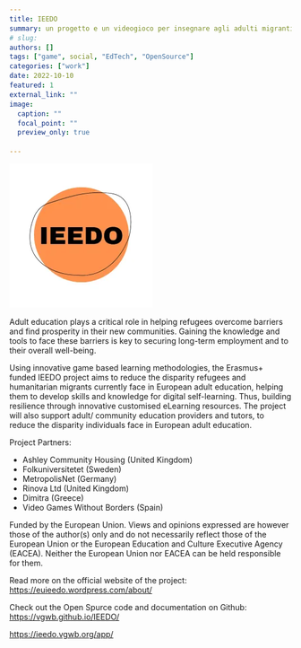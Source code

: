 ```yaml
---
title: IEEDO
summary: un progetto e un videogioco per insegnare agli adulti migranti in europa ad imparare ad imparare
# slug: 
authors: []
tags: ["game", social, "EdTech", "OpenSource"]
categories: ["work"]
date: 2022-10-10
featured: 1
external_link: ""
image:
  caption: ""
  focal_point: ""
  preview_only: true

---
```


![](ieedo_featured.webp)

Adult education plays a critical role in helping refugees overcome barriers and find prosperity in their new communities. Gaining the knowledge and tools to face these barriers is key to securing long-term employment and to their overall well-being.

Using innovative game based learning methodologies, the Erasmus+ funded IEEDO project aims to reduce the disparity refugees and humanitarian migrants currently face in European adult education, helping them to develop skills and knowledge for digital self-learning. Thus, building resilience through innovative customised eLearning resources. The project will also support adult/ community education providers and tutors, to reduce the disparity individuals face in European adult education.

Project Partners:

- Ashley Community Housing (United Kingdom)
- Folkuniversitetet (Sweden)
- MetropolisNet (Germany)
- Rinova Ltd (United Kingdom)
- Dimitra (Greece)
- Video Games Without Borders (Spain)

Funded by the European Union. Views and opinions expressed are however those of the author(s) only and do not necessarily reflect those of the European Union or the European Education and Culture Executive Agency (EACEA). Neither the European Union nor EACEA can be held responsible for them.

Read more on the official website of the project: https://euieedo.wordpress.com/about/

Check out the Open Spurce code and documentation on Github: https://vgwb.github.io/IEEDO/

<https://ieedo.vgwb.org/app/>
